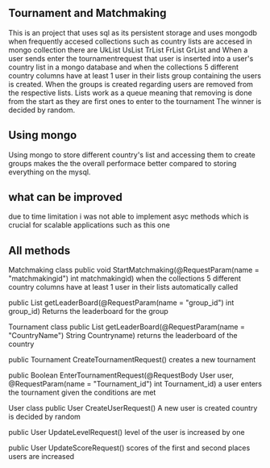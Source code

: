 ## Tournament and Matchmaking
This is an project that uses sql as its persistent storage and uses mongodb when frequently accesed collections such as country lists are accesed
in mongo collection there are UkList	UsList	TrList	FrList	GrList and When a user sends enter the tournamentrequest that user is inserted into a user's country list in a mongo database and when the collections 5 different country columns have at least 1 user in their lists
group containing the users is created. When the groups is created regarding users are removed from the respective lists. Lists work as a queue meaning that removing is done from the start as they are first ones to enter to the tournament The winner is decided by random.
## Using mongo
Using mongo to store different country's list and accessing them to create groups makes the the overall performace better compared to storing everything on the mysql.
## what can be improved
due to time limitation i was not able to implement asyc methods which is crucial for scalable applications such as this one

## All methods
Matchmaking class
public void StartMatchmaking(@RequestParam(name = "matchmakingid") int matchmakingid)
  when the collections 5 different country columns have at least 1 user in their lists automatically called

public List<User> getLeaderBoard(@RequestParam(name = "group_id") int group_id)
  Returns the leaderboard for the group 

Tournament class
public List<User> getLeaderBoard(@RequestParam(name = "CountryName") String Countryname)
  returns the leaderboard of the country

public Tournament CreateTournamentRequest()
  creates a new tournament

public Boolean EnterTournamentRequest(@RequestBody User user, @RequestParam(name = "Tournament_id") int Tournament_id)
  a user enters the tournament given the conditions are met

User class
public User CreateUserRequest()
  A new user is created country is decided by random

public User UpdateLevelRequest()
  level of the user is increased by one

public User UpdateScoreRequest()
  scores of the first and second places users are increased 

  


